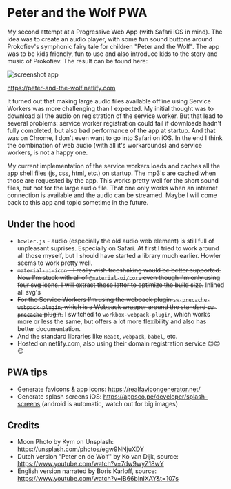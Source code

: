 # Peter and the Wolf PWA

My second attempt at a Progressive Web App (with Safari iOS in mind). The idea was to create an audio player, with some fun sound buttons around Prokofiev's symphonic fairy tale for children "Peter and the Wolf". The app was to be kids friendly, fun to use and also introduce kids to the story and music of Prokofiev. The result can be found here:

![screenshot app](https://raw.githubusercontent.com/vnglst/peter-and-the-wolf/master/screenshot.png)

https://peter-and-the-wolf.netlify.com

It turned out that making large audio files available offline using Service Workers was more challenging than I expected. My initial thought was to download all the audio on registration of the service worker. But that lead to several problems: service worker registration could fail if downloads hadn't fully completed, but also bad performance of the app at startup. And that was on Chrome, I don't even want to go into Safari on iOS. In the end I think the combination of web audio (with all it's workarounds) and service workers, is not a happy one.

My current implementation of the service workers loads and caches all the app shell files (js, css, html, etc.) on startup. The mp3's are cached when those are requested by the app. This works pretty well for the short sound files, but not for the large audio file. That one only works when an internet connection is available and the audio can be streamed. Maybe I will come back to this app and topic sometime in the future.

## Under the hood

- `howler.js` - audio (especially the old audio web element) is still full of unpleasant suprises. Especially on Safari. At first I tried to work around all those myself, but I should have started a library much earlier. Howler seems to work pretty well.
- ~~`material-ui-icon` - I really wish treeshaking would be better supported. Now I'm stuck with all of `@material-ui/core` even though I'm only using four svg icons. I will extract those latter to optimize the build size.~~ Inlined all svg's
- ~~For the Service Workers I'm using the webpack plugin `sw-precache-webpack-plugin`, which is a Webpack wrapper around the standard `sw-precache` plugin.~~ I switched to `workbox-webpack-plugin`, which works more or less the same, but offers a lot more flexibility and also has better documentation.
- And the standard libraries like `React`, `webpack`, `babel`, etc.
- Hosted on netlify.com, also using their domain registration service 😍😍😍

## PWA tips

- Generate favicons & app icons: https://realfavicongenerator.net/
- Generate splash screens iOS: https://appsco.pe/developer/splash-screens (android is automatic, watch out for big images)

## Credits

- Moon Photo by Kym on Unsplash: https://unsplash.com/photos/egw9NNjuXDY
- Dutch version "Peter en de Wolf" by Ko van Dijk, source: https://www.youtube.com/watch?v=7dw9wyZ18wY
- English version narrated by Boris Karloff, source: https://www.youtube.com/watch?v=IB66bInIXAY&t=107s
